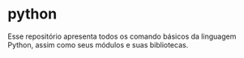 # python
Esse repositório apresenta todos os comando básicos da linguagem Python, assim como seus módulos e suas bibliotecas. 
